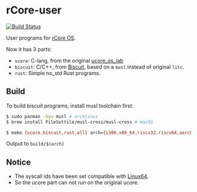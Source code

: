 # rCore-user

[![Build Status](https://travis-ci.org/wangrunji0408/rcore_user.svg?branch=master)](https://travis-ci.org/wangrunji0408/rcore_user)

User programs for [rCore OS](https://github.com/wangrunji0408/RustOS).


Now it has 3 parts:

* `ucore`: C-lang, from the original [ucore_os_lab](https://github.com/chyyuu/ucore_os_plus)
* `biscuit`: C/C++, from [Biscuit](https://github.com/mit-pdos/biscuit), based on a `musl` instead of original `litc`.
* `rust`: Simple no_std Rust programs.

## Build

To build biscuit programs, install musl toolchain first:

```bash
$ sudo pacman -Syu musl # archlinux
$ brew install FileSottile/musl-cross/musl-cross # macOS
```

```bash
$ make {ucore,biscuit,rust,all} arch={i386,x86_64,riscv32,riscv64,aarch64}
```

Output to `build/$(arch)`


## Notice

* The syscall ids have been set compatible with [Linux64](https://syscalls64.paolostivanin.com).
* So the ucore part can not run on the original ucore.
